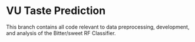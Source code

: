 # VU Taste Prediction

This branch contains all code relevant to data preprocessing, development, and analysis of the Bitter/sweet RF Classifier.